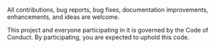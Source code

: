 All contributions, bug reports, bug fixes, documentation improvements, enhancements, and ideas are welcome.

This project and everyone participating in it is governed by the Code of Conduct. By participating, you are expected to uphold this code. 

